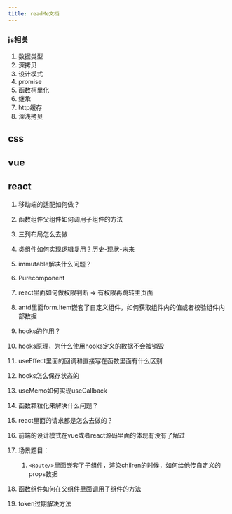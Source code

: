 ```yaml
---
title: readMe文档
---
```




### js相关

1. 数据类型
2. 深拷贝
3. 设计模式
4. promise
5.  函数柯里化
6. 继承
7. http缓存
7. 深浅拷贝

## css



## vue



## react




1. 移动端的适配如何做？
1. 函数组件父组件如何调用子组件的方法
2. 三列布局怎么去做
3. 类组件如何实现逻辑复用？历史-现状-未来
4. immutable解决什么问题？
4. Purecomponent
5. react里面如何做权限判断 => 有权限再跳转主页面
8. antd里面form.Item嵌套了自定义组件，如何获取组件内的值或者校验组件内部数据
7. hooks的作用？
8. hooks原理，为什么使用hooks定义的数据不会被销毁
9. useEffect里面的回调和直接写在函数里面有什么区别
9. hooks怎么保存状态的
10. useMemo如何实现useCallback
11. 函数颗粒化来解决什么问题？
12. react里面的请求都是怎么去做的？
13. 前端的设计模式在vue或者react源码里面的体现有没有了解过
14. 场景题目：

    1. `<Route/>`里面嵌套了子组件，渲染chilren的时候，如何给他传自定义的props数据
15. 函数组件如何在父组件里面调用子组件的方法
16. token过期解决方法





